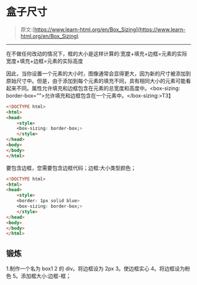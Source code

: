 # 盒子尺寸

> 原文:[https://www.learn-html.org/en/Box_Sizing](https://www.learn-html.org/en/Box_Sizing)

* * *

在不做任何改动的情况下，框的大小是这样计算的:宽度+填充+边框=元素的实际宽度+填充+边框=元素的实际高度

因此，当你设置一个元素的大小时，图像通常会显得更大，因为新的尺寸被添加到原始尺寸中。但是，由于添加到每个元素的填充不同，具有相同大小的元素可能看起来不同。属性允许填充和边框包含在元素的总宽度和高度中。<box-sizing: border-box="">允许填充和边框包含在一个元素中。</box-sizing:>T3】

```html
<!DOCTYPE html>
<html>
<head>
    <style>
    <box-sizing: border-box;>
    </style>
</head>
<body>
</body>
</html> 
```

要包含边框，您需要包含边框代码；边框:大小类型颜色；

```html
<!DOCTYPE html>
<html>
<head>
    <style>
    <border: 1px solid blue>
    <box-sizing: border-box;>
    </style>
</head>
<body>
</body>
</html> 
```

## 锻炼

1.制作一个名为 box1 2 的 div。将边框设为 2px 3。使边框实心 4。将边框设为粉色 5。添加框大小:边框-框；